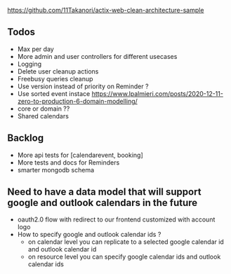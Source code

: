 https://github.com/11Takanori/actix-web-clean-architecture-sample

## Todos

- Max per day
- More admin and user controllers for different usecases
- Logging
- Delete user cleanup actions
- Freebusy queries cleanup
- Use version instead of priority on Reminder ?
- Use sorted event instace https://www.lpalmieri.com/posts/2020-12-11-zero-to-production-6-domain-modelling/
- core or domain ??
- Shared calendars

## Backlog

- More api tests for [calendarevent, booking]
- More tests and docs for Reminders
- smarter mongodb schema

## Need to have a data model that will support google and outlook calendars in the future

- oauth2.0 flow with redirect to our frontend customized with account logo
- How to specify google and outlook calendar ids ?
  - on calendar level you can replicate to a selected google calendar id and outlook calendar id
  - on resource level you can specify google calendar ids and outlook calendar ids
